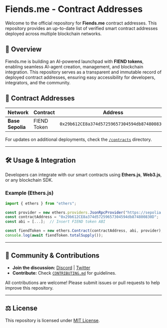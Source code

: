 # Fiends.me - Contract Addresses

Welcome to the official repository for **Fiends.me** contract addresses. This repository provides an up-to-date list of verified smart contract addresses deployed across multiple blockchain networks.

## 🔹 Overview

Fiends.me is building an AI-powered launchpad with **FIEND tokens**, enabling seamless AI-agent creation, management, and blockchain integration. This repository serves as a transparent and immutable record of deployed contract addresses, ensuring easy accessibility for developers, integrators, and the community.

## 📜 **Contract Addresses**

| Network       | Contract   | Address                                      | Supply        |
|--------------|-----------|----------------------------------------------|--------------|
| **Base Sepolia** | FIEND Token | `0x29b612CE8a374d57259657304594db874800830D` | 1,000,000,000 |

For updates on additional deployments, check the [`/contracts`](./contracts/) directory.

---

## 🛠 **Usage & Integration**
Developers can integrate with our smart contracts using **Ethers.js**, **Web3.js**, or any blockchain SDK.

### **Example (Ethers.js)**
```javascript
import { ethers } from "ethers";

const provider = new ethers.providers.JsonRpcProvider("https://sepolia.base.org");
const contractAddress = "0x29b612CE8a374d57259657304594db874800830D";
const abi = [...];  // Insert FIEND token ABI

const fiendToken = new ethers.Contract(contractAddress, abi, provider);
console.log(await fiendToken.totalSupply());
```

---

## 📢 **Community & Contributions**
- **Join the discussion:** [Discord](#) | [Twitter](#)
- **Contribute:** Check [`CONTRIBUTING.md`](./docs/contributing.md) for guidelines.

All contributions are welcome! Please submit issues or pull requests to help improve this repository.

---

## ⚖️ **License**
This repository is licensed under [MIT License](./LICENSE).
```
